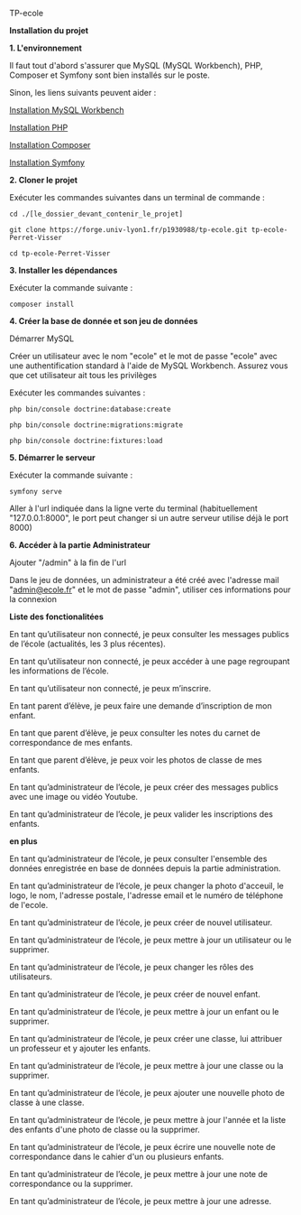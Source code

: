 TP-ecole

**Installation du projet**



**1.  L'environnement**

Il faut tout d'abord s'assurer que MySQL (MySQL Workbench), PHP, Composer et Symfony sont bien installés sur le poste.

Sinon, les liens suivants peuvent aider :

[Installation MySQL Workbench](https://dev.mysql.com/downloads/workbench/)

[Installation PHP](https://www.php.net/downloads.php)

[Installation Composer](https://getcomposer.org/download/)

[Installation Symfony](https://symfony.com/download)



**2.  Cloner le projet**

Exécuter les commandes suivantes dans un terminal de commande :

`cd ./[le_dossier_devant_contenir_le_projet]`

`git clone https://forge.univ-lyon1.fr/p1930988/tp-ecole.git tp-ecole-Perret-Visser`

`cd tp-ecole-Perret-Visser`



**3.  Installer les dépendances**

Exécuter la commande suivante :

`composer install`



**4.  Créer la base de donnée et son jeu de données**

Démarrer MySQL

Créer un utilisateur avec le nom "ecole" et le mot de passe "ecole" avec une authentification standard à l'aide de MySQL Workbench. Assurez vous que cet utilisateur ait tous les privilèges

Exécuter les commandes suivantes :

`php bin/console doctrine:database:create`

`php bin/console doctrine:migrations:migrate`

`php bin/console doctrine:fixtures:load`



**5.  Démarrer le serveur**

Exécuter la commande suivante :

`symfony serve`

Aller à l'url indiquée dans la ligne verte du terminal (habituellement "127.0.0.1:8000", le port peut changer si un autre serveur utilise déjà le port 8000)



**6.  Accéder à la partie Administrateur**

Ajouter "/admin" à la fin de l'url

Dans le jeu de données, un administrateur a été créé avec l'adresse mail "admin@ecole.fr" et le mot de passe "admin", utiliser ces informations pour la connexion




**Liste des fonctionalitées**

En tant qu’utilisateur non connecté, je peux consulter les messages publics de l’école (actualités, les 3 plus récentes).

En tant qu’utilisateur non connecté, je peux accéder à une page regroupant les informations de l’école.

En tant qu’utilisateur non connecté, je peux m’inscrire.



En tant parent d’élève, je peux faire une demande d’inscription de mon enfant.

En tant que parent d’élève, je peux consulter les notes du carnet de correspondance de mes enfants.

En tant que parent d’élève, je peux voir les photos de classe de mes enfants.



En tant qu’administrateur de l’école, je peux créer des messages publics avec une image ou vidéo Youtube.

En tant qu’administrateur de l’école, je peux valider les inscriptions des enfants.

**en plus**

En tant qu’administrateur de l’école, je peux consulter l'ensemble des données enregistrée en base de données depuis la partie administration.

En tant qu’administrateur de l’école, je peux changer la photo d'acceuil, le logo, le nom, l'adresse postale, l'adresse email et le numéro de téléphone de l'ecole.

En tant qu’administrateur de l’école, je peux créer de nouvel utilisateur.

En tant qu’administrateur de l’école, je peux mettre à jour un utilisateur ou le supprimer.

En tant qu’administrateur de l’école, je peux changer les rôles des utilisateurs.

En tant qu’administrateur de l’école, je peux créer de nouvel enfant.

En tant qu’administrateur de l’école, je peux mettre à jour un enfant ou le supprimer.

En tant qu’administrateur de l’école, je peux créer une classe, lui attribuer un professeur et y ajouter les enfants.

En tant qu’administrateur de l’école, je peux mettre à jour une classe ou la supprimer.

En tant qu’administrateur de l’école, je peux ajouter une nouvelle photo de classe à une classe.

En tant qu’administrateur de l’école, je peux mettre à jour l'année et la liste des enfants d'une photo de classe ou la supprimer.

En tant qu’administrateur de l’école, je peux écrire une nouvelle note de correspondance dans le cahier d'un ou plusieurs enfants.

En tant qu’administrateur de l’école, je peux mettre à jour une note de correspondance ou la supprimer.

En tant qu’administrateur de l’école, je peux mettre à jour une adresse.




